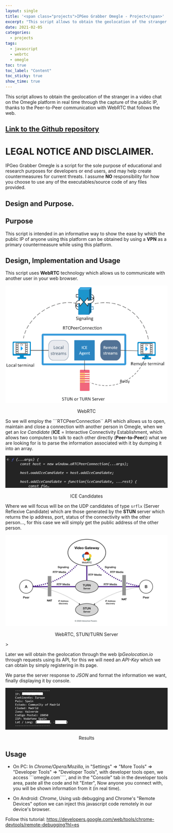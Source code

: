 ```yaml
---
layout: single
title: '<span class="projects">IPGeo Grabber Omegle - Project</span>'
excerpt: "This script allows to obtain the geolocation of the stranger in a video chat on the Omegle platform in real time through the capture of the public IP, thanks to the Peer-to-Peer communication with WebRTC that follows the web."
date: 2021-02-05
categories:
  - projects
tags:  
  - javascript
  - webrtc
  - omegle
toc: true
toc_label: "Content"
toc_sticky: true
show_time: true
---
```


This script allows to obtain the geolocation of the stranger in a video chat on the Omegle platform in real time through the capture of the public IP, thanks to the Peer-to-Peer communication with WebRTC that follows the web.

## [Link to the Github repository](https://github.com/jmlgomez73/IPGeo-Grabber-Omegle)

# **LEGAL NOTICE AND DISCLAIMER**.
IPGeo Grabber Omegle is a script for the sole purpose of educational and research purposes for developers or end users, and may help create countermeasures for current threats.
I assume **NO** responsibility for how you choose to use any of the executables/source code of any files provided.

## Design and Purpose.

## Purpose

This script is intended in an informative way to show the ease by which the public IP of anyone using this platform can be obtained by using a **VPN** as a primary countermeasure while using this platform.

## Design, Implementation and Usage

This script uses **WebRTC** technology which allows us to communicate with another user in your web browser.

<a href="/assets/images/project-ipgeo-grabber-omegle/1.png">
    <img src="/assets/images/project-ipgeo-grabber-omegle/1.png" alt="ip geo grabber omegle">
</a>
<p align="center">WebRTC</p>

So we will employ the ```RTCPeerConnection`` API which allows us to open, maintain and close a connection with another person in Omegle, when we get an *Ice Candidate* (**ICE** = Interactive Connectivity Establishment, which allows two computers to talk to each other directly (**Peer-to-Peer**)) what we are looking for is to parse the information associated with it by dumping it into an array.

<a href="/assets/images/project-ipgeo-grabber-omegle/2.png">
    <img src="/assets/images/project-ipgeo-grabber-omegle/2.png" alt="ip geo grabber omegle">
</a>
<p align="center">ICE Candidates</p>

Where we will focus will be on the UDP candidates of type ```srflx``` (Server Reflexive Candidate) which are those generated by the **STUN** server which returns the ip address, port, status of the connectivity with the other person..., for this case we will simply get the public address of the other person.

<a href="/assets/images/project-ipgeo-grabber-omegle/3.jpg">
    <img src="/assets/images/project-ipgeo-grabber-omegle/3.jpg" alt="ip geo grabber omegle">
</a>
<p align="center">WebRTC, STUN/TURN Server</p>>

Later we will obtain the geolocation through the web *IpGeolocation.io* through requests using its API, for this we will need an *API-Key* which we can obtain by simply registering in its page.

We parse the server response to *JSON* and format the information we want, finally displaying it by console.

<a href="/assets/images/project-ipgeo-grabber-omegle/4.png">
    <img src="/assets/images/project-ipgeo-grabber-omegle/4.png" alt="ip geo grabber omegle">
</a>
<p align="center">Results</p>

## Usage

* On PC: In *Chrome/Opera/Mozilla*, in "Settings" => "More Tools" => "Developer Tools" => "Developer Tools", with developer tools open, we access ```omegle.com````, and in the "Console" tab in the developer tools area, paste all the code and hit "Enter", Now anyone you connect with, you will be shown information from it (in real time).

* On Android: *Chrome*, Using usb debugging and Chrome's "Remote Devices" option we can inject this javascript code remotely in our device's browser.

Follow this tutorial: <https://developers.google.com/web/tools/chrome-devtools/remote-debugging?hl=es>